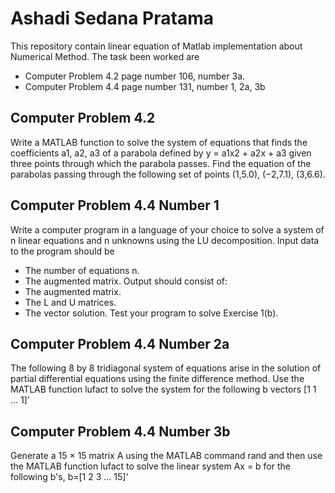 # Ashadi Sedana Pratama
This repository contain linear equation of Matlab implementation about Numerical Method.
The task been worked are
  - Computer Problem 4.2 page number 106, number 3a.
  - Computer Problem 4.4 page number 131, number 1, 2a, 3b
  
## Computer Problem 4.2
Write a MATLAB function to solve the system of equations that finds the coefficients a1, a2, a3 of a parabola defined by y = a1x2 + a2x + a3 given three points through which the parabola passes. Find the equation of the parabolas passing through the following set of points (1,5.0), (−2,7.1), (3,6.6).
## Computer Problem 4.4 Number 1
Write a computer program in a language of your choice to solve a system of n linear equations and n unknowns using the LU decomposition.
Input data to the program should be
- The number of equations n.
- The augmented matrix.
Output should consist of:
- The augmented matrix.
- The L and U matrices.
- The vector solution.
Test your program to solve Exercise 1(b).

## Computer Problem 4.4 Number 2a
The following 8 by 8 tridiagonal system of equations arise in the solution of partial differential equations using the finite difference method. Use the MATLAB function lufact to solve the system for the following b vectors [1 1 ... 1]'

## Computer Problem 4.4 Number 3b
Generate a 15 × 15 matrix A using the MATLAB command rand and then use the MATLAB function lufact to solve the linear system Ax = b for the following b's, b=[1 2 3 ... 15]'
